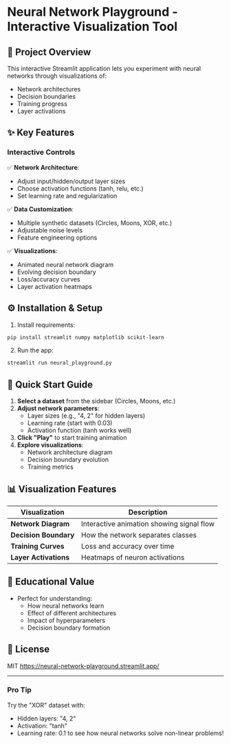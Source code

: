 # **Neural Network Playground - Interactive Visualization Tool**

## **🧠 Project Overview**
This interactive Streamlit application lets you experiment with neural networks through visualizations of:
- Network architectures
- Decision boundaries
- Training progress
- Layer activations

## **✨ Key Features**

### **Interactive Controls**
✅ **Network Architecture**:
- Adjust input/hidden/output layer sizes
- Choose activation functions (tanh, relu, etc.)
- Set learning rate and regularization

✅ **Data Customization**:
- Multiple synthetic datasets (Circles, Moons, XOR, etc.)
- Adjustable noise levels
- Feature engineering options

✅ **Visualizations**:
- Animated neural network diagram
- Evolving decision boundary
- Loss/accuracy curves
- Layer activation heatmaps

## **⚙️ Installation & Setup**

1. Install requirements:
```bash
pip install streamlit numpy matplotlib scikit-learn
```

2. Run the app:
```bash
streamlit run neural_playground.py
```

## **🚀 Quick Start Guide**

1. **Select a dataset** from the sidebar (Circles, Moons, etc.)
2. **Adjust network parameters**:
   - Layer sizes (e.g., "4, 2" for hidden layers)
   - Learning rate (start with 0.03)
   - Activation function (tanh works well)
3. **Click "Play"** to start training animation
4. **Explore visualizations**:
   - Network architecture diagram
   - Decision boundary evolution
   - Training metrics

## **📊 Visualization Features**

| Visualization | Description |
|--------------|-------------|
| **Network Diagram** | Interactive animation showing signal flow |
| **Decision Boundary** | How the network separates classes |
| **Training Curves** | Loss and accuracy over time |
| **Layer Activations** | Heatmaps of neuron activations |

## **🧠 Educational Value**
- Perfect for understanding:
  - How neural networks learn
  - Effect of different architectures
  - Impact of hyperparameters
  - Decision boundary formation

## **📜 License**
MIT 
https://neural-network-playground.streamlit.app/

---

### **Pro Tip**
Try the "XOR" dataset with:
- Hidden layers: "4, 2"
- Activation: "tanh"
- Learning rate: 0.1
to see how neural networks solve non-linear problems!
